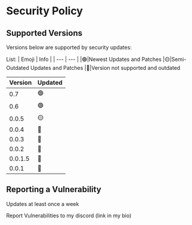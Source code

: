 # Security Policy

## Supported Versions

Versions below are supported by security updates:

List:
| Emoji | Info |
| --- | --- |
|:green_circle:|Newest Updates and Patches
|:yellow_circle:|Semi-Outdated Updates and Patches
|:red_circle:|Version not supported and outdated


| Version | Updated |
| ------- | -- |
|0.7|:green_circle:|
|0.6|:green_circle:|
|0.0.5|:yellow_circle:|
|0.0.4|:red_circle:|
|0.0.3|:red_circle:|
|0.0.2|:red_circle:|
|0.0.1.5|:red_circle:|
|0.0.1|:red_circle:|

## Reporting a Vulnerability

Updates at least once a week

Report Vulnerabilities to my discord (link in my bio)
